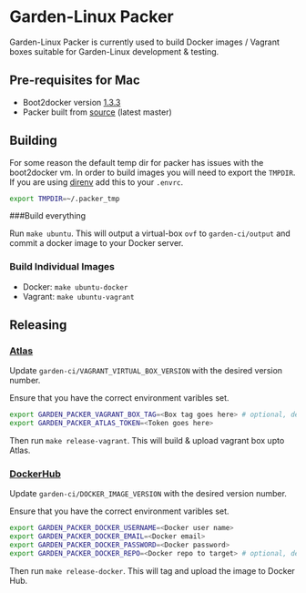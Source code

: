 # Garden-Linux Packer #

Garden-Linux Packer is currently used to build Docker images / Vagrant boxes suitable for Garden-Linux development & testing.

## Pre-requisites for Mac

* Boot2docker version [1.3.3](https://github.com/boot2docker/osx-installer/releases/tag/v1.3.3)
* Packer built from [source](https://github.com/mitchellh/packer) (latest master)

## Building

For some reason the default temp dir for packer has issues with the boot2docker vm. In order to build images you will need to export the `TMPDIR`. If you are using [direnv](http://direnv.net/) add this to your `.envrc`.

```bash
export TMPDIR=~/.packer_tmp
```

###Build everything

Run `make ubuntu`. This will output a virtual-box `ovf` to `garden-ci/output` and commit a docker image to your Docker server.

### Build Individual Images
  * Docker: `make ubuntu-docker`
  * Vagrant: `make ubuntu-vagrant`

## Releasing

### [Atlas](https://atlas.hashicorp.com/)

Update `garden-ci/VAGRANT_VIRTUAL_BOX_VERSION` with the desired version number.

Ensure that you have the correct environment varibles set.

```bash
export GARDEN_PACKER_VAGRANT_BOX_TAG=<Box tag goes here> # optional, defaults to cloudfoundry/garden-ci-ubuntu
export GARDEN_PACKER_ATLAS_TOKEN=<Token goes here>
```

Then run `make release-vagrant`. This will build & upload vagrant box upto Atlas.

### [DockerHub](https://hub.docker.com/)

Update `garden-ci/DOCKER_IMAGE_VERSION` with the desired version number.

Ensure that you have the correct environment varibles set.

```bash
export GARDEN_PACKER_DOCKER_USERNAME=<Docker user name>
export GARDEN_PACKER_DOCKER_EMAIL=<Docker email>
export GARDEN_PACKER_DOCKER_PASSWORD=<Docker password>
export GARDEN_PACKER_DOCKER_REPO=<Docker repo to target> # optional, defaults to cloudfoundry/garden-ci-ubuntu
```

Then run `make release-docker`. This will tag and upload the image to Docker Hub.
